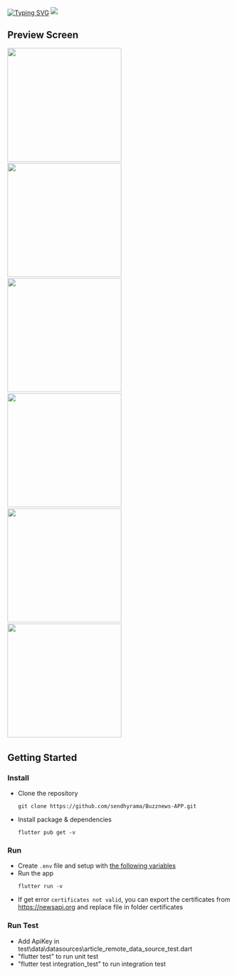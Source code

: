 <a align="center" href="https://git.io/typing-svg" ><img src="https://readme-typing-svg.herokuapp.com?font=Fira+Code&size=34&pause=1000&color=FFFFFF&center=true&width=1400&lines=BuzzNews+App" alt="Typing SVG" align="center" /></a>
<img src="https://user-images.githubusercontent.com/73097560/115834477-dbab4500-a447-11eb-908a-139a6edaec5c.gif">

## Preview Screen
<img src="https://github.com/sendhyrama/Buzznews-App/blob/main/screenshots/home.jpg" width="256">&nbsp;&nbsp;
<img src="https://github.com/sendhyrama/Buzznews-App/blob/main/screenshots/category.jpg" width="256">&nbsp;&nbsp;
<img src="https://github.com/sendhyrama/Buzznews-App/blob/main/screenshots/detail.jpg" width="256">&nbsp;&nbsp;
<img src="https://github.com/sendhyrama/Buzznews-App/blob/main/screenshots/search.jpg" width="256">&nbsp;&nbsp;
<img src="https://github.com/sendhyrama/Buzznews-App/blob/main/screenshots/bookmark.jpg" width="256">&nbsp;&nbsp;
<img src="https://github.com/sendhyrama/Buzznews-App/blob/main/screenshots/webview.jpg" width="256">&nbsp;&nbsp;

## Getting Started
### Install
- Clone the repository
  ```
  git clone https://github.com/sendhyrama/Buzznews-APP.git
  ```
- Install package & dependencies
  ```
  flutter pub get -v
  ```

### Run
- Create `.env` file and setup with [the following variables](env.example)
- Run the app
  ```
  flutter run -v
  ```
- If get error ```certificates not valid```, you can export the certificates from https://newsapi.org and replace file in folder certificates


### Run Test
- Add ApiKey in test\data\datasources\article_remote_data_source_test.dart
- "flutter test" to run unit test
- "flutter test integration_test" to run integration test
